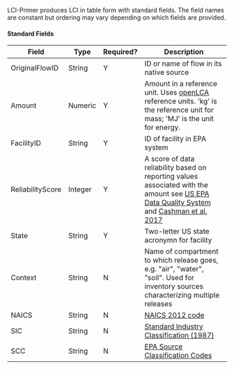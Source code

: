 LCI-Primer produces LCI in table form with standard fields. The field names are constant but ordering may vary depending on which fields are provided.

#### Standard Fields
Field | Type | Required? | Description
----- | ---- | --------  | -----------
OriginalFlowID | String | Y | ID or name of flow in its native source
Amount | Numeric | Y | Amount in a reference unit. Uses [openLCA](http://www.openlca.org/) reference units. 'kg' is the reference unit for mass; 'MJ' is the unit for energy. 
FacilityID | String | Y | ID of facility in EPA system
ReliabilityScore | Integer | Y | A score of data reliability based on reporting values associated with the amount see [US EPA Data Quality System](https://cfpub.epa.gov/si/si_public_record_report.cfm?dirEntryId=321834) and [Cashman et al. 2017](http://dx.doi.org/10.1021/acs.est.6b02160)
State | String | Y | Two-letter US state acronymn for facility
Context | String | N | Name of compartment to which release goes, e.g. "air", "water", "soil". Used for inventory sources characterizing multiple releases  
NAICS | String | N  | [NAICS 2012 code](https://www.census.gov/cgi-bin/sssd/naics/naicsrch?chart=2012)
SIC | String | N | [Standard Industry Classification (1987)](https://www.osha.gov/pls/imis/sicsearch.html)
SCC | String | N | [EPA Source Classification Codes](https://ofmpub.epa.gov/sccsearch/)










